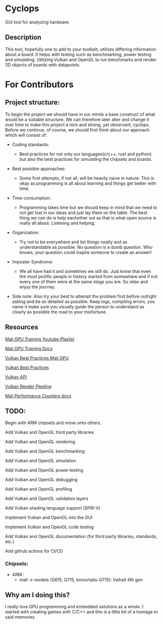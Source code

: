 # Cyclops
GUI tool for analyzing hardware.

## Description
This tool, hopefully one to add to your toolbelt, utilizes differing information about a board. It helps with testing such as benchmarking, power testing and simulating. Utilizing Vulkan and OpenGL to run benchmarks and render 3D objects of boards with datapoints.

# For Contributors

## Project structure:
To begin the project we should have in our minds a base construct of what would be a suitable structure. We can therefore later alter and change it over time to make this project a nice and strong, yet observant, cyclops. Before we continue, of course, we should first think about our approach which will consist of:
- Coding standards:
  - Best practices for not only our languages(c/c++, rust and python) but also the best practices for simulating the chipsets and boards.
- Best possible approaches:
  - Some first attempts, if not all, will be heavily naive in nature. This is okay as programming is all about learning and things get better with time.
- Time consumption:
  - Programming takes time but we should keep in mind that we need to not get lost in our ideas and just lay them on the table. The best thing we can do is help eachother out as that is what open source is really all about. Listening and helping. 
- Organization:
  - Try not to be everywhere and list things neatly and as understandable as possible. No question is a dumb question. Who knows, your question could inspire someone to create an answer!
- Imposter Syndrome:
  - We all have had it and sometimes we still do. Just know that even the most prolific people in history started from somewhere and if not every one of them were at the same stage you are. So relax and enjoy the journey.
  
- Side note:
Also try your best to attempt the problem first before outright asking and be as detailed as possible. Keep logs, compiling errors, you name it make sure you visually guide the person to understand as clearly as possible the road to your misfortune.

## Resources

[Mali GPU Training Youtube Playlist](https://www.youtube.com/watch?v=tnR4mExVClY&list=PLKjl7IFAwc4QUTejaX2vpIwXstbgf8Ik7&index=1)

[Mali GPU Training Docs](https://developer.arm.com/Gaming%20Graphics%20and%20VR#aq=%40navigationhierarchiescategories%3D%3D%22Gaming%2C%20Graphics%20and%20VR%22&numberOfResults=48&f[navigationhierarchiestopics]=Free%20Open%20Training)

[Vulkan Best Practices Mali GPU](https://developer.arm.com/documentation/101897/latest/)

[Vulkan Best Practices](https://www.vulkan.org/learn#vulkan-best-practice)

[Vulkan API](https://vulkan.lunarg.com/doc/view/latest/windows/apispec.html)

[Vulkan Render Pipeline](https://vkguide.dev/docs/chapter-2/vulkan_render_pipeline/)

[Mali Performance Counters docs](https://community.arm.com/arm-community-blogs/b/graphics-gaming-and-vr-blog/posts/mali-midgard-family-performance-counters)

## TODO:
Begin with ARM chipsets and move onto others.

Add Vulkan and OpenGL third party libraries

Add Vulkan and OpenGL rendering

Add Vulkan and OpenGL benchmarking

Add Vulkan and OpenGL simulation

Add Vulkan and OpenGL power testing

Add Vulkan and OpenGL debugging

Add Vulkan and OpenGL profiling

Add Vulkan and OpenGL validation layers

Add Vulkan shading language support (SPIR-V)

Implement Vulkan and OpenGL into the GUI

Implement Vulkan and OpenGL code testing

Add Vulkan and OpenGL documentation (for third party libraries, standards, etc.)

Add github actions for CI/CD


### Chipsets:
- ARM :
  - mali -> models (G615, G715, Immortalis-G715): Valhall 4th gen

## Why am I doing this?
I really love GPU programming and embedded solutions as a whole. I started with creating games with C/C++ and this is a little bit of a homage to said memories.
